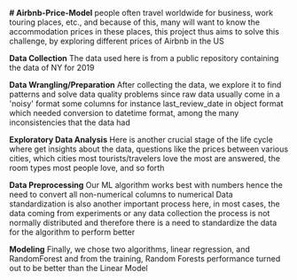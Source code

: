 **# Airbnb-Price-Model**
people often  travel worldwide for business, work touring places, etc., and because of this, many will want to know the accommodation prices in these places, this project thus aims to solve this challenge, by exploring different prices of Airbnb in the US


**Data Collection**
The data used here is from a public repository containing the data of  NY for 2019


**Data Wrangling/Preparation**
After collecting the data, we explore it to find patterns and solve data quality problems since raw data usually come in a 'noisy' format
some columns for instance last_review_date in object format which needed conversion to datetime format, among the many inconsistencies that the data had


**Exploratory Data Analysis**
Here is another crucial stage  of the life cycle where get insights about the data, questions like the prices between various cities, which cities most  tourists/travelers love the most are answered, the room types most people love, and so forth

**Data Preprocessing**
Our ML algorithm works best with numbers hence the need to convert all non-numerical columns to numerical
Data standardization is also another important process here, in most cases, the data coming from experiments or any data collection
the process is not normally distributed and therefore there is a need to standardize the data for the algorithm to perform better

**Modeling**
Finally, we chose two algorithms, linear regression, and RandomForest and from the training, Random Forests performance turned out to be 
better than the Linear Model

